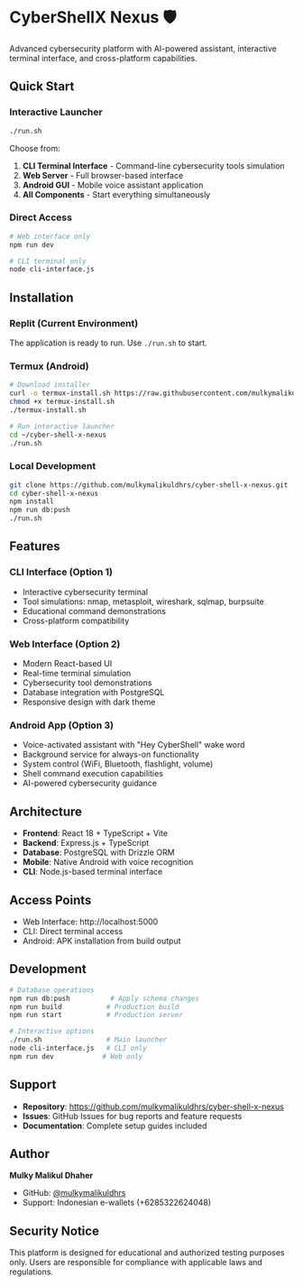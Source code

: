 # CyberShellX Nexus 🛡️

Advanced cybersecurity platform with AI-powered assistant, interactive terminal interface, and cross-platform capabilities.

## Quick Start

### Interactive Launcher
```bash
./run.sh
```

Choose from:
1. **CLI Terminal Interface** - Command-line cybersecurity tools simulation
2. **Web Server** - Full browser-based interface 
3. **Android GUI** - Mobile voice assistant application
4. **All Components** - Start everything simultaneously

### Direct Access
```bash
# Web interface only
npm run dev

# CLI terminal only  
node cli-interface.js
```

## Installation

### Replit (Current Environment)
The application is ready to run. Use `./run.sh` to start.

### Termux (Android)
```bash
# Download installer
curl -o termux-install.sh https://raw.githubusercontent.com/mulkymalikuldhrs/cyber-shell-x-nexus/main/termux-install.sh
chmod +x termux-install.sh
./termux-install.sh

# Run interactive launcher
cd ~/cyber-shell-x-nexus
./run.sh
```

### Local Development
```bash
git clone https://github.com/mulkymalikuldhrs/cyber-shell-x-nexus.git
cd cyber-shell-x-nexus
npm install
npm run db:push
./run.sh
```

## Features

### CLI Interface (Option 1)
- Interactive cybersecurity terminal
- Tool simulations: nmap, metasploit, wireshark, sqlmap, burpsuite
- Educational command demonstrations
- Cross-platform compatibility

### Web Interface (Option 2)
- Modern React-based UI
- Real-time terminal simulation
- Cybersecurity tool demonstrations
- Database integration with PostgreSQL
- Responsive design with dark theme

### Android App (Option 3)
- Voice-activated assistant with "Hey CyberShell" wake word
- Background service for always-on functionality
- System control (WiFi, Bluetooth, flashlight, volume)
- Shell command execution capabilities
- AI-powered cybersecurity guidance

## Architecture

- **Frontend**: React 18 + TypeScript + Vite
- **Backend**: Express.js + TypeScript
- **Database**: PostgreSQL with Drizzle ORM
- **Mobile**: Native Android with voice recognition
- **CLI**: Node.js-based terminal interface

## Access Points

- Web Interface: http://localhost:5000
- CLI: Direct terminal access
- Android: APK installation from build output

## Development

```bash
# Database operations
npm run db:push          # Apply schema changes
npm run build           # Production build
npm run start           # Production server

# Interactive options
./run.sh                # Main launcher
node cli-interface.js   # CLI only
npm run dev            # Web only
```

## Support

- **Repository**: https://github.com/mulkymalikuldhrs/cyber-shell-x-nexus
- **Issues**: GitHub Issues for bug reports and feature requests
- **Documentation**: Complete setup guides included

## Author

**Mulky Malikul Dhaher**
- GitHub: [@mulkymalikuldhrs](https://github.com/mulkymalikuldhrs)
- Support: Indonesian e-wallets (+6285322624048)

## Security Notice

This platform is designed for educational and authorized testing purposes only. Users are responsible for compliance with applicable laws and regulations.